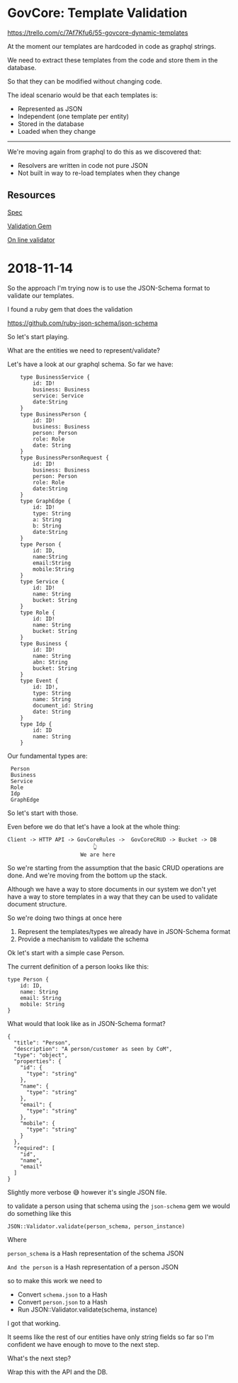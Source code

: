 # GovCore: Template Validation

https://trello.com/c/7Af7Kfu6/55-govcore-dynamic-templates

At the moment our templates are hardcoded in code as graphql strings.

We need to extract these templates from the code and store them in the database.

So that they can be modified without changing code.

The ideal scenario would be that each templates is:

- Represented as JSON
- Independent (one template per entity)
- Stored in the database
- Loaded when they change

---

We're moving again from graphql to do this as we discovered that:

- Resolvers are written in code not pure JSON
- Not built in way to re-load templates when they change


## Resources

[Spec](https://json-schema.org/)

[Validation Gem](https://github.com/ruby-json-schema/json-schema)

[On line validator](https://www.jsonschemavalidator.net/)


# 2018-11-14

So the approach I'm trying now is to use the JSON-Schema format to validate our templates.

I found a ruby gem that does the validation

https://github.com/ruby-json-schema/json-schema

So let's start playing.

What are the entities we need to represent/validate?

Let's have a look at our graphql schema. So far we have:


        type BusinessService {
            id: ID!
            business: Business
            service: Service
            date:String
        }
        type BusinessPerson {
            id: ID!
            business: Business
            person: Person
            role: Role
            date: String
        }
        type BusinessPersonRequest {
            id: ID!
            business: Business
            person: Person
            role: Role
            date:String
        }
        type GraphEdge {
            id: ID!
            type: String
            a: String
            b: String
            date:String
        }
        type Person {
            id: ID,
            name:String
            email:String
            mobile:String
        }
        type Service {
            id: ID!
            name: String
            bucket: String
        }
        type Role {
            id: ID!
            name: String
            bucket: String
        }
        type Business {
            id: ID!
            name: String
            abn: String
            bucket: String
        }
        type Event {
            id: ID!,
            type: String
            name: String
            document_id: String
            date: String
        }
        type Idp {
            id: ID
            name: String
        }

Our fundamental types are:

     Person
     Business
     Service
     Role
     Idp
     GraphEdge

So let's start with those.

Even before we do that let's have a look at the whole thing:

    Client -> HTTP API -> GovCoreRules ->  GovCoreCRUD -> Bucket -> DB
                               👆
                           We are here

So we're starting from the assumption that the basic CRUD operations are done. And we're moving from the bottom up the stack.

Although we have a way to store documents in our system we don't yet have a way to store templates in a way that they can be used to validate document structure.

So we're doing two things at once here

1. Represent the templates/types we already have in JSON-Schema format
2. Provide a mechanism to validate the schema

Ok let's start with a simple case Person.

The current definition of a person looks like this:

    type Person {
        id: ID,
        name: String
        email: String
        mobile: String
    }

What would that look like as in JSON-Schema format?

    {
      "title": "Person",
      "description": "A person/customer as seen by CoM",
      "type": "object",
      "properties": {
        "id": {
          "type": "string"
        },
        "name": {
          "type": "string"
        },
        "email": {
          "type": "string"
        },
        "mobile": {
          "type": "string"
        }
      },
      "required": [
        "id",
        "name",
        "email"
      ]
    }

Slightly more verbose 😅 however it's single JSON file.

to validate a person using that schema using the `json-schema` gem we would do something like this

    JSON::Validator.validate(person_schema, person_instance)

Where

`person_schema` is a Hash representation of the schema JSON

`And the person` is a Hash representation of a person JSON

so to make this work we need to

- Convert `schema.json` to a Hash
- Convert `person.json` to a Hash
- Run JSON::Validator.validate(schema, instance)

I got that working.

It seems like the rest of our entities have only string fields so far so I'm confident we have enough to move to the next step.

What's the next step?

Wrap this with the API and the DB.
